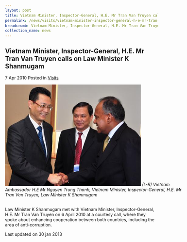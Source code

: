 ```yaml
---
layout: post
title: Vietnam Minister, Inspector-General, H.E. Mr Tran Van Truyen calls on Law Minister K Shanmugam
permalink: /news/visits/vietnam-minister-inspector-general-h-e-mr-tran-van-truyen-calls-on-law-minister-k-shanmugam/
breadcrumb: Vietnam Minister, Inspector-General, H.E. Mr Tran Van Truyen calls on Law Minister K Shanmugam
collection_name: news
---
```


<style>
.image {width: 600px;}
.image img {max-width: 100%;}
</style>

Vietnam Minister, Inspector-General, H.E. Mr Tran Van Truyen calls on Law Minister K Shanmugam
---

7 Apr 2010 Posted in [Visits](/news/visits/)

<div class="image">
  <img src="/images/dsc_0253-copy-copy.jpg/">
  <i>(L-R) Vietnam Ambassador H.E Mr Nguyen Trung Thanh, Vietnam Minister, Inspector-General, H.E. Mr Tran Van Truyen, Law Minister K Shanmugam</i>
</div><br>

Law Minister K Shanmugam met with Vietnam Minister, Inspector-General, H.E. Mr Tran Van Truyen on 6 April 2010 at a courtesy call, where they spoke about enhancing cooperation between both countries, including the area of anti-corruption. 

<p class="right-side-updated">Last updated on 30 jan 2013</p>
